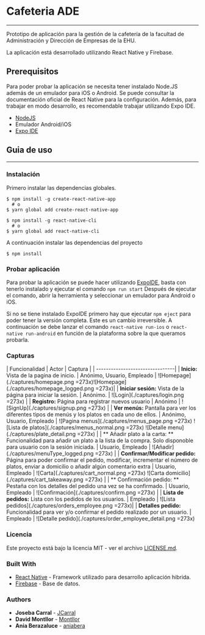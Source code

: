 # Cafeteria ADE
---

Prototipo de aplicación para la gestión de la cafetería de la facultad de Administración y Dirección de Empresas de la EHU.

La aplicación está desarrollado utilizando React Native y Firebase.

## Prerequisitos

Para poder probar la aplicación se necesita tener instalado Node.JS además de un emulador para iOS o Android.
Se puede consultar la documentación oficial de React Native para la configuración.
Además, para trabajar en modo desarrollo, es recomendable trabajar utilizando Expo IDE.

* [NodeJS](https://nodejs.org/es/)
* Emulador Android/iOS
* [Expo IDE](https://expo.io/)

## Guia de uso
---
### Instalación

Primero instalar las dependencias globales.

```
$ npm install -g create-react-native-app
  # o
$ yarn global add create-react-native-app
```

```
$ npm install -g react-native-cli
  # o
$ yarn global add react-native-cli
```

A continuación instalar las dependencias del proyecto

```
$ npm install
```

### Probar aplicación

Para probar la aplicación se puede hacer utilizando [ExpoIDE](https://expo.io/), basta con tenerlo instalado y ejecutar el comando
`npm run start`
Después de ejecutar el comando, abrir la herramienta y seleccionar un emulador para Android o iOS.

Si no se tiene instalado ExpoIDE primero hay que ejecutar `npm eject` para poder tener la versión completa. Este es un cambio irreversible.
A continuación se debe lanzar el comando `react-native run-ios` o `react-native run-android` en función de la plataforma sobre la que queramos probarla.

### Capturas

| Funcionalidad | Actor | Captura |
| --------------------------------|
| **Inicio:** Vista de la pagina de inicio. | Anónimo, Usuario, Empleado | ![Homepage](./captures/homepage.png =273x)![Homepage](./captures/homepage_logged.png =273x)|
| **Iniciar sesión:** Vista de la página para iniciar la sesión. | Anónimo. | ![Login](./captures/login.png =273x) |
| **Registro:** Página para registrar nuevos usuario | Anónimo | ![SignUp](./captures/signup.png =273x) |
| **Ver menús:** Pantalla para ver los diferentes tipos de menús y los platos en cada uno de ellos. | Anónimo, Usuario, Empleado | ![Pagina menus](./captures/menus_page.png =273x) ![Lista de platos](./captures/menus_normal.png =273x) ![Detalle menu](./captures/plate_detail.png =273x) |
| ** Añadir plato a la carta: ** Funcionalidad para añadir un plato a la lista de la compra. Solo disponoble para usuario con la sesión iniciada. | Usuario, Empleado | ![Añadir](./captures/menuType_logged.png =273x) |
| **Confirmar/Modificar pedido:** Página para poder confirmar el pedido, modificar, incrementar el número de platos, enviar a domicilio o añadir algún comentario extra | Usuario, Empleado | ![Carta](./captures/cart_normal.png =273x) ![Carta domicilio](./captures/cart_takeaway.png =273x) |
| ** Confirmación pedido: ** Pestaña con los detalles del pedido una vez se ha confirmado. | Usuario, Empleado | ![Confirmación](./captures/confirm.png =273x) |
| **Lista de pedidos:** Lista con los pedidos de los usuarios. | Empleado | ![Lista pedidos](./captures/orders_employee.png =273x)|
| **Detalles pedido:** Funcionalidad para ver y/o confirmar el pedido realizado por un usuario. | Empleado | ![Detalle pedido](./captures/order_employee_detail.png =273x)


### Licencia

Este proyecto está bajo la licencia MIT - ver el archivo [LICENSE.md](LICENSE.md).


### Built With

* [React Native](https://facebook.github.io/react-native/) - Framework utilizado para desarrollo aplicación hibrida.
* [Firebase](https://firebase.google.com/) - Base de datos.

### Authors

* **Joseba Carral**  - [JCarral](https://github.com/JCarral)
* **David Montllor** - [Montllor](https://github.com/montllor)
* **Ania Berazaluce** - [aniabera](https://github.com/aniabera)
